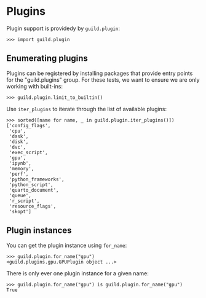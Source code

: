 # Plugins

Plugin support is providedy by `guild.plugin`:

    >>> import guild.plugin

## Enumerating plugins

Plugins can be registered by installing packages that provide entry
points for the "guild.plugins" group. For these tests, we want to
ensure we are only working with built-ins:

    >>> guild.plugin.limit_to_builtin()

Use `iter_plugins` to iterate through the list of available plugins:

    >>> sorted([name for name, _ in guild.plugin.iter_plugins()])
    ['config_flags',
     'cpu',
     'dask',
     'disk',
     'dvc',
     'exec_script',
     'gpu',
     'ipynb',
     'memory',
     'perf',
     'python_frameworks',
     'python_script',
     'quarto_document',
     'queue',
     'r_script',
     'resource_flags',
     'skopt']

## Plugin instances

You can get the plugin instance using `for_name`:

    >>> guild.plugin.for_name("gpu")
    <guild.plugins.gpu.GPUPlugin object ...>

There is only ever one plugin instance for a given name:

    >>> guild.plugin.for_name("gpu") is guild.plugin.for_name("gpu")
    True
